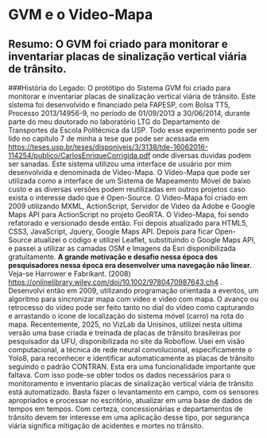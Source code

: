 # **GVM e o Video-Mapa**
## **Resumo: O GVM foi criado para monitorar e inventariar placas de sinalização vertical viária de trânsito.**
###História do Legado:
O protótipo do Sistema GVM foi criado para monitorar e inventariar placas de sinalização vertical viária de trânsito. 
Este sistema foi desenvolvido e financiado  pela FAPESP, com Bolsa TT5, Processo 2013/14956-9, no período de 01/09/2013 a 30/06/2014,  durante parte do meu doutorado no laboratório LTG do Departamento de Transportes da Escola Politécnica da USP. 
Todo esse experimento pode ser lido no capitulo 7 de minha a tese que  pode ser acessada em  https://teses.usp.br/teses/disponiveis/3/3138/tde-16062016-114254/publico/CarlosEnriqueCorrigida.pdf onde diversas duvidas podem ser sanadas.
Este sistema utilizou uma interface de usuário por mim desenvolvida e denominada de Video-Mapa. 
O Video-Mapa que pode ser utilizada como a interface de um Sistema de Mapeamento Móvel de baixo custo e as diversas versões podem reutilizadas em outros projetos caso exista o interesse dado que é Open-Source. 
O Video-Mapa foi criado  em 2009 utilizando  MXML, ActionScript, Servidor de Video da Adobe e Google Maps API para ActionScript no projeto GeoRTA. 
O Video-Mapa, foi sendo refatorado e versionado desde então. 
Foi depois atualizado para HTML5, CSS3, JavaScript, Jquery, Google Maps API. 
Depois para ficar Open-Source atualizei o código e utilizei Leaflet, substituindo o Google Maps API, e passei a utilizar as camadas OSM e Imagens da Esri disponibilizada gratuitamente. 
**A grande motivação e desafio nessa época dos pesquisadores nessa época era desenvolver uma navegação não linear.** Veja-se Harrower e Fabrikant. (2008) https://onlinelibrary.wiley.com/doi/10.1002/9780470987643.ch4 . 
Desenvolvi então em 2009, utilizando programação orientada a eventos, um algoritmo para sincronizar mapa com video e video com mapa. 
O avanço ou retrocesso do vídeo pode ser feito tanto no dial do vídeo como capturando e arrastando o ícone de localização do sistema móvel (carro) na rota do mapa. 
Recentemente, 2025, no VizLab da Unisinos, utilizei nesta ultima versão uma base criada e treinada de placas de trânsito brasileiras por pesquisador da UFU, disponibilizada no site da Roboflow. 
Usei em visão computacional, a técnica de rede neural convolucional, especificamente o Yolo8, para reconhecer e identificar automaticamente as placas de trânsito seguindo o padrão CONTRAN. 
Esta era uma funcionalidade importante que faltava. 
Com isso pode-se obter todos os dados necessários para o monitoramento e inventario placas de sinalização vertical viária de trânsito está automatizado. 
Basta fazer o levantamento em campo, com os sensores apropriados e processar no escritório, atualizar em uma base de dados de tempos em tempos. 
Com certeza, concessionárias e departamentos de trânsito devem ter interesse em uma aplicação desse tipo, por segurança viária significa mitigação de acidentes e mortes no trânsito.





